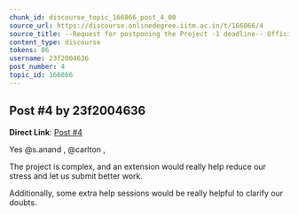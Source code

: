 ```yaml
---
chunk_id: discourse_topic_166866_post_4_00
source_url: https://discourse.onlinedegree.iitm.ac.in/t/166866/4
source_title: --Request for postponing the Project -1 deadline-- Official Response: Extended :)
content_type: discourse
tokens: 86
username: 23f2004636
post_number: 4
topic_id: 166866
---
```


## Post #4 by 23f2004636

**Direct Link**: [Post #4](https://discourse.onlinedegree.iitm.ac.in/t/166866/4)

Yes @s.anand , @carlton ,

The project is complex, and an extension would really help reduce our stress and let us submit better work.

Additionally, some extra help sessions would be really helpful to clarify our doubts.
